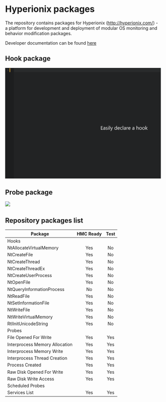 # Hyperionix packages
The repository contains packages for Hyperionix (http://hyperionix.com/) - a platform for development and deployment of modular OS monitoring and behavior modification packages. 

Developer documentation can be found [here](https://docs.hyperionix.com/)

## Hook package
![](https://raw.githubusercontent.com/hyperionix/resources/master/images/hook.gif)

## Probe package
![](https://raw.githubusercontent.com/hyperionix/resources/master/images/probe.gif)

## Repository packages list
| Package | HMC Ready | Test |
|---------|:---------:|:----:|
| Hooks|
| NtAllocateVirtualMemory|Yes|No|
| NtCreateFile|Yes|No|
| NtCreateThread|Yes|No|
| NtCreateThreadEx|Yes|No|
| NtCreateUserProcess|Yes|No|
| NtOpenFile|Yes|No|
| NtQueryInformationProcess|No|No|
| NtReadFile|Yes|No|
| NtSetInformationFile|Yes|No|
| NtWriteFile|Yes|No|
| NtWriteVirtualMemory|Yes|No|
| RtlInitUnicodeString|Yes|No|
| Probes|
| File Opened For Write|Yes|Yes|
| Interprocess Memory Allocation|Yes|Yes|
| Interprocess Memory Write|Yes|Yes|
| Interprocess Thread Creation|Yes|Yes|
| Process Created|Yes|Yes|
| Raw Disk Opened For Write|Yes|Yes|
| Raw Disk Write Access|Yes|Yes|
| Scheduled Probes|
| Services List|Yes|Yes|


